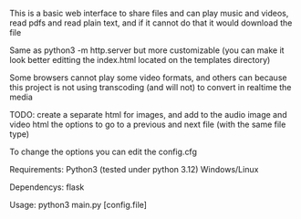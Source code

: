 This is a basic web interface to share files and can play music and videos, read pdfs and read plain text, and if it cannot do that it would download the file

Same as python3 -m http.server but more customizable (you can make it look better editting the index.html located on the templates directory)

Some browsers cannot play some video formats, and others can because this project is not using transcoding (and will not) to convert in realtime the media

TODO: create a separate html for images, and add to the audio image and video html the options to go to a previous and next file (with the same file type)

To change the options you can edit the config.cfg

Requirements:
 Python3 (tested under python 3.12)
 Windows/Linux

Dependencys:
 flask

Usage:
  python3 main.py [config.file]
